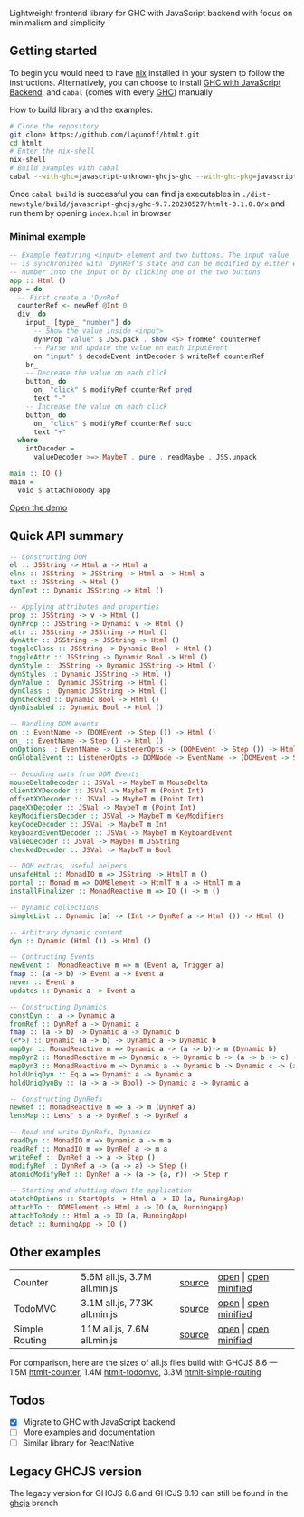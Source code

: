 
Lightweight frontend library for GHC with JavaScript backend with
focus on minimalism and simplicity

## Getting started

To begin you would need to have [nix](https://nixos.org/download.html)
installed in your system to follow the instructions. Alternatively,
you can choose to install [GHC with JavaScript
Backend](https://engineering.iog.io/2023-01-24-javascript-browser-tutorial/),
and `cabal` (comes with every [GHC](https://www.haskell.org/ghc/))
manually

How to build library and the examples:
```sh
# Clone the repository
git clone https://github.com/lagunoff/htmlt.git
cd htmlt
# Enter the nix-shell
nix-shell
# Build examples with cabal
cabal --with-ghc=javascript-unknown-ghcjs-ghc --with-ghc-pkg=javascript-unknown-ghcjs-ghc-pkg build -f examples
```
Once `cabal build` is successful you can find js executables in
`./dist-newstyle/build/javascript-ghcjs/ghc-9.7.20230527/htmlt-0.1.0.0/x` and run them by opening `index.html` in browser

### Minimal example

```haskell
-- Example featuring <input> element and two buttons. The input value
-- is synchronized with 'DynRef's state and can be modified by either entering a
-- number into the input or by clicking one of the two buttons
app :: Html ()
app = do
  -- First create a 'DynRef
  counterRef <- newRef @Int 0
  div_ do
    input_ [type_ "number"] do
      -- Show the value inside <input>
      dynProp "value" $ JSS.pack . show <$> fromRef counterRef
      -- Parse and update the value on each InputEvent
      on "input" $ decodeEvent intDecoder $ writeRef counterRef
    br_
    -- Decrease the value on each click
    button_ do
      on_ "click" $ modifyRef counterRef pred
      text "-"
    -- Increase the value on each click
    button_ do
      on_ "click" $ modifyRef counterRef succ
      text "+"
  where
    intDecoder =
      valueDecoder >=> MaybeT . pure . readMaybe . JSS.unpack

main :: IO ()
main =
  void $ attachToBody app

```
[Open the demo](https://lagunoff.github.io/htmlt/js-backend/htmlt-counter.jsexe/)

## Quick API summary

```hs
-- Constructing DOM
el :: JSString -> Html a -> Html a
elns :: JSString -> JSString -> Html a -> Html a
text :: JSString -> Html ()
dynText :: Dynamic JSString -> Html ()

-- Applying attributes and properties
prop :: JSString -> v -> Html ()
dynProp :: JSString -> Dynamic v -> Html ()
attr :: JSString -> JSString -> Html ()
dynAttr :: JSString -> JSString -> Html ()
toggleClass :: JSString -> Dynamic Bool -> Html ()
toggleAttr :: JSString -> Dynamic Bool -> Html ()
dynStyle :: JSString -> Dynamic JSString -> Html ()
dynStyles :: Dynamic JSString -> Html ()
dynValue :: Dynamic JSString -> Html ()
dynClass :: Dynamic JSString -> Html ()
dynChecked :: Dynamic Bool -> Html ()
dynDisabled :: Dynamic Bool -> Html ()

-- Handling DOM events
on :: EventName -> (DOMEvent -> Step ()) -> Html ()
on_ :: EventName -> Step () -> Html ()
onOptions :: EventName -> ListenerOpts -> (DOMEvent -> Step ()) -> Html ()
onGlobalEvent :: ListenerOpts -> DOMNode -> EventName -> (DOMEvent -> Step ()) -> Html ()

-- Decoding data from DOM Events
mouseDeltaDecoder :: JSVal -> MaybeT m MouseDelta
clientXYDecoder :: JSVal -> MaybeT m (Point Int)
offsetXYDecoder :: JSVal -> MaybeT m (Point Int)
pageXYDecoder :: JSVal -> MaybeT m (Point Int)
keyModifiersDecoder :: JSVal -> MaybeT m KeyModifiers
keyCodeDecoder :: JSVal -> MaybeT m Int
keyboardEventDecoder :: JSVal -> MaybeT m KeyboardEvent
valueDecoder :: JSVal -> MaybeT m JSString
checkedDecoder :: JSVal -> MaybeT m Bool

-- DOM extras, useful helpers
unsafeHtml :: MonadIO m => JSString -> HtmlT m ()
portal :: Monad m => DOMElement -> HtmlT m a -> HtmlT m a
installFinalizer :: MonadReactive m => IO () -> m ()

-- Dynamic collections
simpleList :: Dynamic [a] -> (Int -> DynRef a -> Html ()) -> Html ()

-- Arbitrary dynamic content
dyn :: Dynamic (Html ()) -> Html ()

-- Contructing Events
newEvent :: MonadReactive m => m (Event a, Trigger a)
fmap :: (a -> b) -> Event a -> Event a
never :: Event a
updates :: Dynamic a -> Event a

-- Constructing Dynamics
constDyn :: a -> Dynamic a
fromRef :: DynRef a -> Dynamic a
fmap :: (a -> b) -> Dynamic a -> Dynamic b
(<*>) :: Dynamic (a -> b) -> Dynamic a -> Dynamic b
mapDyn :: MonadReactive m => Dynamic a -> (a -> b)-> m (Dynamic b)
mapDyn2 :: MonadReactive m => Dynamic a -> Dynamic b -> (a -> b -> c) -> m (Dynamic c)
mapDyn3 :: MonadReactive m => Dynamic a -> Dynamic b -> Dynamic c -> (a -> b -> c -> d) -> m (Dynamic d)
holdUniqDyn :: Eq a => Dynamic a -> Dynamic a
holdUniqDynBy :: (a -> a -> Bool) -> Dynamic a -> Dynamic a

-- Constructing DynRefs
newRef :: MonadReactive m => a -> m (DynRef a)
lensMap :: Lens' s a -> DynRef s -> DynRef a

-- Read and write DynRefs, Dynamics
readDyn :: MonadIO m => Dynamic a -> m a
readRef :: MonadIO m => DynRef a -> m a
writeRef :: DynRef a -> a -> Step ()
modifyRef :: DynRef a -> (a -> a) -> Step ()
atomicModifyRef :: DynRef a -> (a -> (a, r)) -> Step r

-- Starting and shutting down the application
atatchOptions :: StartOpts -> Html a -> IO (a, RunningApp)
attachTo :: DOMElement -> Html a -> IO (a, RunningApp)
attachToBody :: Html a -> IO (a, RunningApp)
detach :: RunningApp -> IO ()
```

## Other examples

<table>
  <tbody>
    <tr>
      <td>Counter</td>
      <td>5.6M all.js, 3.7M all.min.js</td>
      <td><a href=./examples/counter/counter.hs target=_blank>source</a></td>
      <td>
        <a href=https://lagunoff.github.io/htmlt/js-backend/htmlt-counter.jsexe/ target=_blank>open<a> |
        <a href=https://lagunoff.github.io/htmlt/js-backend/htmlt-counter.jsexe/min.html target=_blank>open minified<a>
      </td>
    </tr>
    <tr>
      <td>TodoMVC</td>
      <td>3.1M all.js, 773K all.min.js</td>
      <td><a href=./examples/todomvc/todomvc.hs target=_blank>source</a></td>
      <td>
        <a href=https://lagunoff.github.io/htmlt/js-backend/htmlt-todomvc.jsexe/ target=_blank>open<a> |
        <a href=https://lagunoff.github.io/htmlt/js-backend/htmlt-todomvc.jsexe/min.html target=_blank>open minified<a>
      </td>
    </tr>
    <tr>
      <td>Simple Routing</td>
      <td>11M all.js, 7.6M all.min.js</td>
      <td><a href=./examples/simple-routing/simple-routing.hs target=_blank>source</a></td>
      <td>
        <a href=https://lagunoff.github.io/htmlt/js-backend/htmlt-simple-routing.jsexe/ target=_blank>open<a> |
        <a href=https://lagunoff.github.io/htmlt/js-backend/htmlt-simple-routing.jsexe/min.html target=_blank>open minified<a>
      </td>
    </tr>
  </tbody>
</table>


For comparison, here are the sizes of all.js files build with GHCJS 8.6
— 1.5M
[htmlt-counter](https://lagunoff.github.io/htmlt-counter/),
1.4M
[htmlt-todomvc](https://lagunoff.github.io/htmlt-todomvc/),
3.3M
[htmlt-simple-routing](https://lagunoff.github.io/htmlt-simple-routing/)

## Todos
 - [x] Migrate to GHC with JavaScript backend
 - [ ] More examples and documentation
 - [ ] Similar library for ReactNative

## Legacy GHCJS version
The legacy version for GHCJS 8.6 and GHCJS 8.10 can still be found in
the [ghcjs](https://github.com/lagunoff/htmlt/tree/ghcjs) branch
